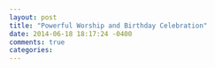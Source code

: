 ```yaml
---
layout: post
title: "Powerful Worship and Birthday Celebration"
date: 2014-06-18 18:17:24 -0400
comments: true
categories: 
---
```

<!-- Place this tag in your head or just before your close body tag. -->
<script type="text/javascript" src="https://apis.google.com/js/plusone.js"></script>

<!-- Place this tag where you want the widget to render. -->
<div class="g-post" data-href="https://plus.google.com/111822444200950224504/posts/7Pe9ZZ3GNYe"></div>